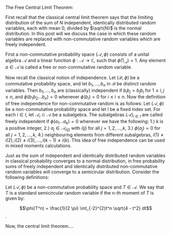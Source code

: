 The Free Central Limit Theorem:


First recall that the classical central limit theorem says that the limiting distribution of the sum of $N$ independent, identically distributed random variables, each with mean $0$, divided by $\sqrt{N}$ is the normal distribution. In this post will we discuss the case in which these random variables are replaced with non-commutative random variables which are freely independent. 

First a non-commutative probability space $(\mathcal{A},\phi)$ consists of a unital algebra $\mathcal{A}$ and a linear function $\phi: \mathcal{A} \rightarrow \mathbb{C}$, such that $\phi(1_{\mathcal{A}}) = 1$. Any element $a \in \mathcal{A}$ is called a free or non-commutative random variable. 

Now recall the classical notion of independence. Let $(\mathcal{B}, \phi)$ be a commutative probability space, and let $b_1, ..., b_n$ in $\mathcal{B}$ be distinct random variables. Then $b_1,...,b_n$ are (classically) independent if $b_i b_j = b_j b_i$ for $1 \leq i, j \leq n$, and $\phi(b_1 b_2 ... b_n) = 0$ whenever $\phi(b_i) = 0$ for $i \leq i \leq n$. Now the definition of free independence for non-commutative random is as follows: Let $(\mathcal{A}, \phi)$ be a non-commutative probability space and let I be a fixed index set. For each $i \in I$, let $\mathcal{A}_i \subset \mathcal{A}$ be a subalgebra. The subalgebras $(\mathcal{A})_{i \in I}$ are called freely independent if $\phi(a_1 ... a_k) = 0$ whenever we have the following: 1.) $k$ is a positive integer, 2.) $a_j \in \mathcal{A}_{i(j)}$ with $i(j)$ for all $j = 1,2,...,k$, 3.) $\phi(a_j) = 0$ for all $j = 1,2,...,k$, 4.) neighbouring elements from different subalgebras, $i(1) \neq i(2), i(2) \neq i(3), ... , i(k-1) \neq i(k)$. This idea of free independence can be used in mixed moments calculations. 

Just as the sum of independent and identically distributed random variables in classical probability converges to a normal distribution, in free probability sums of freely independent and identically distributed non-commutative random variables will converge to a semicirular distribution. Consider the following definitions:

Let $(\mathcal{A},\phi)$ be a non-commutative probability space and $T \in \mathcal{A}$. We say that $T$ is a standard semicircular random variable if the n-th moment of $T$ is given by: 

$$\phi(T^n) = \frac{1}{2 \pi} \int_{-2}^{2}t^n \sqrt{4 - t^2} dt$$.

Now, the central limit theorem....


































